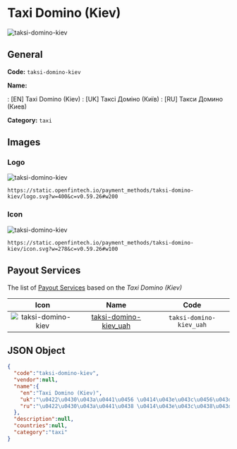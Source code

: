 
# Taxi Domino (Kiev) 
![taksi-domino-kiev](https://static.openfintech.io/payment_methods/taksi-domino-kiev/logo.svg?w=400&c=v0.59.26#w200)  

## General 
**Code:** `taksi-domino-kiev` 
 
**Name:** 
 
:	[EN] Taxi Domino (Kiev) 
:	[UK] Таксі Доміно (Київ) 
:	[RU] Такси Домино (Киев) 
 
**Category:** `taxi` 
 

## Images 

### Logo 
![taksi-domino-kiev](https://static.openfintech.io/payment_methods/taksi-domino-kiev/logo.svg?w=400&c=v0.59.26#w200)  

```
https://static.openfintech.io/payment_methods/taksi-domino-kiev/logo.svg?w=400&c=v0.59.26#w200
```  

### Icon 
![taksi-domino-kiev](https://static.openfintech.io/payment_methods/taksi-domino-kiev/icon.svg?w=278&c=v0.59.26#w100)  

```
https://static.openfintech.io/payment_methods/taksi-domino-kiev/icon.svg?w=278&c=v0.59.26#w100
```  

## Payout Services 
 
The list of [Payout Services](/payout-services/) based on the _Taxi Domino (Kiev)_ 

|Icon|Name|Code| 
|:---:|:---:|:---:| 
|![taksi-domino-kiev](https://static.openfintech.io/payout_methods/taksi-domino-kiev/icon.png?w=278&c=v0.59.26#w40) |[taksi-domino-kiev_uah](/payout-services/taksi-domino-kiev_uah/)|`taksi-domino-kiev_uah`| 
 

## JSON Object 

```json
{
  "code":"taksi-domino-kiev",
  "vendor":null,
  "name":{
    "en":"Taxi Domino (Kiev)",
    "uk":"\u0422\u0430\u043a\u0441\u0456 \u0414\u043e\u043c\u0456\u043d\u043e (\u041a\u0438\u0457\u0432)",
    "ru":"\u0422\u0430\u043a\u0441\u0438 \u0414\u043e\u043c\u0438\u043d\u043e (\u041a\u0438\u0435\u0432)"
  },
  "description":null,
  "countries":null,
  "category":"taxi"
}
```  
